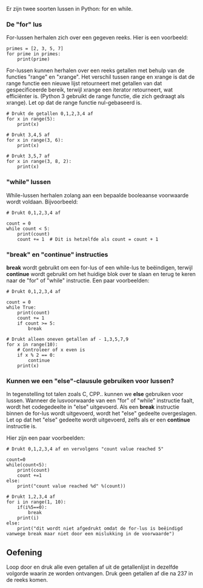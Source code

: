 Er zijn twee soorten lussen in Python: for en while.

### De "for" lus

For-lussen herhalen zich over een gegeven reeks. Hier is een voorbeeld:

    primes = [2, 3, 5, 7]
    for prime in primes:
        print(prime)

For-lussen kunnen herhalen over een reeks getallen met behulp van de functies "range" en "xrange". Het verschil tussen range en xrange is dat de range functie een nieuwe lijst retourneert met getallen van dat gespecificeerde bereik, terwijl xrange een iterator retourneert, wat efficiënter is. (Python 3 gebruikt de range functie, die zich gedraagt als xrange). Let op dat de range functie nul-gebaseerd is.

    # Drukt de getallen 0,1,2,3,4 af
    for x in range(5):
        print(x)

    # Drukt 3,4,5 af
    for x in range(3, 6):
        print(x)

    # Drukt 3,5,7 af
    for x in range(3, 8, 2):
        print(x)

### "while" lussen

While-lussen herhalen zolang aan een bepaalde booleaanse voorwaarde wordt voldaan. Bijvoorbeeld:

    # Drukt 0,1,2,3,4 af

    count = 0
    while count < 5:
        print(count)
        count += 1  # Dit is hetzelfde als count = count + 1

### "break" en "continue" instructies

**break** wordt gebruikt om een for-lus of een while-lus te beëindigen, terwijl **continue** wordt gebruikt om het huidige blok over te slaan en terug te keren naar de "for" of "while" instructie. Een paar voorbeelden:

    # Drukt 0,1,2,3,4 af

    count = 0
    while True:
        print(count)
        count += 1
        if count >= 5:
            break

    # Drukt alleen oneven getallen af - 1,3,5,7,9
    for x in range(10):
        # Controleer of x even is
        if x % 2 == 0:
            continue
        print(x)

### Kunnen we een "else"-clausule gebruiken voor lussen?

In tegenstelling tot talen zoals C, CPP.. kunnen we **else** gebruiken voor lussen. Wanneer de lusvoorwaarde van een "for" of "while" instructie faalt, wordt het codegedeelte in "else" uitgevoerd. Als een **break** instructie binnen de for-lus wordt uitgevoerd, wordt het "else" gedeelte overgeslagen. Let op dat het "else" gedeelte wordt uitgevoerd, zelfs als er een **continue** instructie is.

Hier zijn een paar voorbeelden:

    # Drukt 0,1,2,3,4 af en vervolgens "count value reached 5"

    count=0
    while(count<5):
        print(count)
        count +=1
    else:
        print("count value reached %d" %(count))

    # Drukt 1,2,3,4 af
    for i in range(1, 10):
        if(i%5==0):
            break
        print(i)
    else:
        print("dit wordt niet afgedrukt omdat de for-lus is beëindigd vanwege break maar niet door een mislukking in de voorwaarde")

Oefening
--------

Loop door en druk alle even getallen af uit de getallenlijst in dezelfde volgorde waarin ze worden ontvangen. Druk geen getallen af die na 237 in de reeks komen.